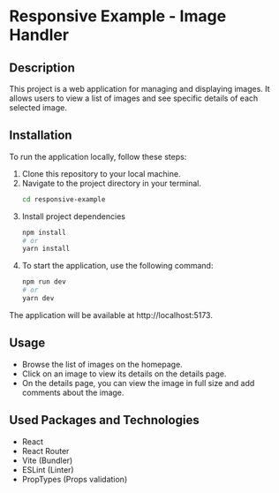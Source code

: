 # Responsive Example - Image Handler

## Description

This project is a web application for managing and displaying images. It allows users to view a list of images and see specific details of each selected image.

## Installation

To run the application locally, follow these steps:

1. Clone this repository to your local machine.
2. Navigate to the project directory in your terminal.
   ```sh
   cd responsive-example
   ```
3. Install project dependencies
   ```sh
   npm install
   # or
   yarn install
   ```
4. To start the application, use the following command:
   ```sh
   npm run dev
   # or
   yarn dev
   ```

The application will be available at http://localhost:5173.

## Usage

- Browse the list of images on the homepage.
- Click on an image to view its details on the details page.
- On the details page, you can view the image in full size and add comments about the image.

## Used Packages and Technologies

- React
- React Router
- Vite (Bundler)
- ESLint (Linter)
- PropTypes (Props validation)
